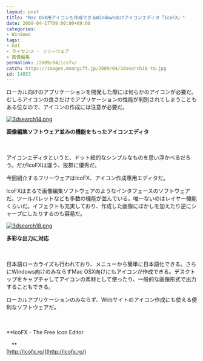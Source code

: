 ```yaml
---
layout: post
title: "Mac OSX用アイコンも作成できるWindows向けアイコンエディタ「IcoFX」"
date: 2009-04-17T09:00:00+09:00
categories:
- Windows
tags: 
- GUI
- ライセンス - フリーウェア
- 画像編集
permalink: /2009/04/icofx/
catch: https://images.moongift.jp/2009/04/3dsearch18-tm.jpg
id: 14853
---
```

ローカル向けのアプリケーションを開発した際には何らかのアイコンが必要だ。むしろアイコンの良さだけでアプリケーションの性能が判別されてしまうこともある位なので、アイコンの作成には注意が必要だ。

  

[![3dsearch14.png](https://images.moongift.jp/2009/04/3dsearch14-tm.jpg)](https://images.moongift.jp/2009/04/3dsearch14.png)  
  
**画像編集ソフトウェア並みの機能をもったアイコンエディタ**

  

　

  

アイコンエディタというと、ドット絵的なシンプルなものを思い浮かべるだろう。だがIcoFXは違う、抜群に優秀だ。

  

今回紹介するフリーウェアはIcoFX、アイコン作成専用エディタだ。

  
<!--more-->

IcoFXはまるで画像編集ソフトウェアのようなインタフェースのソフトウェアだ。ツールパレットなども多数の機能が並んでいる。唯一ないのはレイヤー機能くらいだ。イフェクトも充実しており、作成した画像にぼかしを加えたり逆にシャープにしたりするのも容易だ。

  

[![3dsearch18.png](https://images.moongift.jp/2009/04/3dsearch18-tm.jpg)](https://images.moongift.jp/2009/04/3dsearch18.png)  
  
**多彩な出力に対応**

  

　

  

日本語ローカライズも行われており、メニューから簡単に日本語化できる。さらにWindows向けのみならずMac OSX向けにもアイコンが作成できる。デスクトップをキャプチャしてアイコンの素材として使ったり、一般的な画像形式で出力することもできる。

  

ローカルアプリケーションのみならず、Webサイトのアイコン作成にも使える便利なソフトウェアだ。

  

　

  

**IcoFX - The Free Icon Editor  
  
　**  
  [http://icofx.ro/](http://icofx.ro/)

  
